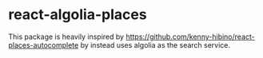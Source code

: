 # react-algolia-places

This package is heavily inspired by https://github.com/kenny-hibino/react-places-autocomplete by instead uses algolia as the search service.
